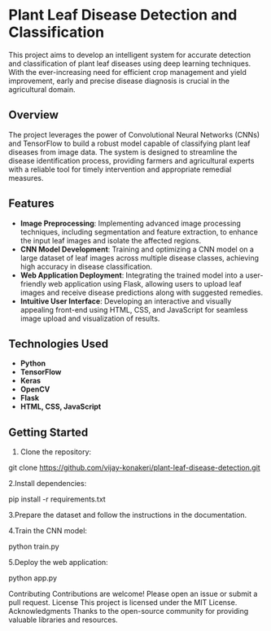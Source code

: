 # Plant Leaf Disease Detection and Classification

This project aims to develop an intelligent system for accurate detection and classification of plant leaf diseases using deep learning techniques. With the ever-increasing need for efficient crop management and yield improvement, early and precise disease diagnosis is crucial in the agricultural domain.

## Overview

The project leverages the power of Convolutional Neural Networks (CNNs) and TensorFlow to build a robust model capable of classifying plant leaf diseases from image data. The system is designed to streamline the disease identification process, providing farmers and agricultural experts with a reliable tool for timely intervention and appropriate remedial measures.

## Features

- **Image Preprocessing**: Implementing advanced image processing techniques, including segmentation and feature extraction, to enhance the input leaf images and isolate the affected regions.
- **CNN Model Development**: Training and optimizing a CNN model on a large dataset of leaf images across multiple disease classes, achieving high accuracy in disease classification.
- **Web Application Deployment**: Integrating the trained model into a user-friendly web application using Flask, allowing users to upload leaf images and receive disease predictions along with suggested remedies.
- **Intuitive User Interface**: Developing an interactive and visually appealing front-end using HTML, CSS, and JavaScript for seamless image upload and visualization of results.

## Technologies Used

- **Python**
- **TensorFlow**
- **Keras**
- **OpenCV**
- **Flask**
- **HTML, CSS, JavaScript**

## Getting Started

1. Clone the repository:

git clone https://github.com/vijay-konakeri/plant-leaf-disease-detection.git

2.Install dependencies:

pip install -r requirements.txt

3.Prepare the dataset and follow the instructions in the documentation.

4.Train the CNN model:

python train.py

5.Deploy the web application:

python app.py

Contributing
Contributions are welcome! Please open an issue or submit a pull request.
License
This project is licensed under the MIT License.
Acknowledgments
Thanks to the open-source community for providing valuable libraries and resources.
